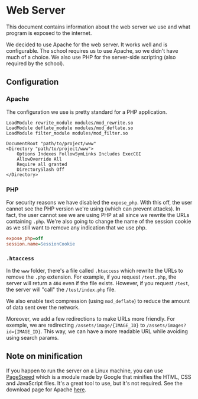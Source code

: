 # Web Server

This document contains information about the web server we use and what program is exposed to the internet.

We decided to use Apache for the web server. It works well and is configurable. The school requires us to use Apache, so we didn't have much of a choice. We also use PHP for the server-side scripting (also required by the school).

## Configuration

### Apache

The configuration we use is pretty standard for a PHP application.

```
LoadModule rewrite_module modules/mod_rewrite.so
LoadModule deflate_module modules/mod_deflate.so
LoadModule filter_module modules/mod_filter.so

DocumentRoot "path/to/project/www"
<Directory "path/to/project/www">
    Options Indexes FollowSymLinks Includes ExecCGI
    AllowOverride All
    Require all granted
    DirectorySlash Off
</Directory>
```

### PHP

For security reasons we have disabled the `expose_php`. With this off, the user cannot see the PHP version we're using (which can prevent attacks). In fact, the user cannot see we are using PHP at all since we rewrite the URLs containing `.php`. We're also going to change the name of the session cookie as we still want to remove any indication that we use php.

```ini
expose_php=off
session.name=SessionCookie
```

### `.htaccess`

In the `www` folder, there's a file called `.htaccess` which rewrite the URLs to remove the `.php` extension.
For example, if you request `/test.php`, the server will return a `404` even if the file exists. However, if you request `/test`, the server will "call" the `/test/index.php` file.

We also enable text compression (using `mod_deflate`) to reduce the amount of data sent over the network.

Moreover, we add a few redirections to make URLs more friendly. For exemple, we are redirecting `/assets/image/{IMAGE_ID}` to `/assets/images?id={IMAGE_ID}`. This way, we can have a more readable URL while avoiding using search params.

## Note on minification

If you happen to run the server on a Linux machine, you can use [PageSpeed](https://www.modpagespeed.com/) which is a module made by Google that minifies the HTML, CSS and JavaScript files. It's a great tool to use, but it's not required. See the download page for Apache [here](https://www.modpagespeed.com/doc/download).
